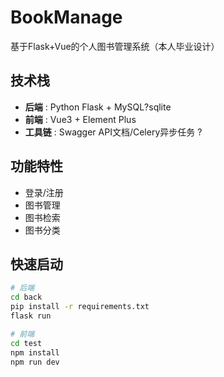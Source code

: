 # BookManage
基于Flask+Vue的个人图书管理系统（本人毕业设计）


## 技术栈
- **后端**
: Python Flask + MySQL?sqlite
- **前端**
: Vue3 + Element Plus
- **工具链**
: Swagger API文档/Celery异步任务 ?

## 功能特性
- 登录/注册
- 图书管理
- 图书检索
- 图书分类


## 快速启动
```bash
# 后端
cd back
pip install -r requirements.txt
flask run

# 前端
cd test
npm install
npm run dev
```
